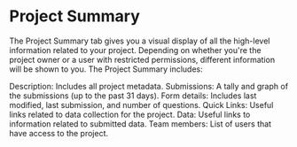 # Project Summary

The Project Summary tab gives you a visual display of all the high-level information related to your project. Depending on whether you're the project owner or a user with restricted permissions, different information will be shown to you. The Project Summary includes: 

Description: Includes all project metadata. 
Submissions: A tally and graph of the submissions (up to the past 31 days). 
Form details: Includes last modified, last submission, and number of questions.
Quick Links: Useful links related to data collection for the project. 
Data: Useful links to information related to submitted data. 
Team members: List of users that have access to the project. 

